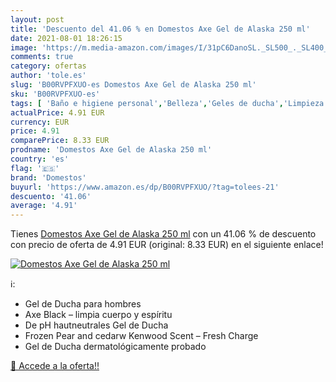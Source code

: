 ```yaml
---
layout: post
title: 'Descuento del 41.06 % en Domestos Axe Gel de Alaska 250 ml'
date: 2021-08-01 18:26:15
image: 'https://m.media-amazon.com/images/I/31pC6DanoSL._SL500_._SL400_.jpg'
comments: true
category: ofertas
author: 'tole.es'
slug: 'B00RVPFXUO-es Domestos Axe Gel de Alaska 250 ml'
sku: 'B00RVPFXUO-es'
tags: [ 'Baño e higiene personal','Belleza','Geles de ducha','Limpieza personal','axe','domestos', ]
actualPrice: 4.91 EUR
currency: EUR
price: 4.91
comparePrice: 8.33 EUR
prodname: 'Domestos Axe Gel de Alaska 250 ml'
country: 'es'
flag: '🇪🇸'
brand: 'Domestos'
buyurl: 'https://www.amazon.es/dp/B00RVPFXUO/?tag=tolees-21'
descuento: '41.06'
average: '4.91'
---
```


Tienes [Domestos Axe Gel de Alaska 250 ml](https://www.amazon.es/dp/B00RVPFXUO/?tag=tolees-21) con un 41.06 % de descuento con precio de oferta de 4.91 EUR (original: 8.33 EUR) en el siguiente enlace!

[![Domestos Axe Gel de Alaska 250 ml](https://m.media-amazon.com/images/I/31pC6DanoSL._SL500_._SL400_.jpg)](https://www.amazon.es/dp/B00RVPFXUO/?tag=tolees-21)

ℹ️:

- Gel de Ducha para hombres
- Axe Black – limpia cuerpo y espíritu
- De pH hautneutrales Gel de Ducha
- Frozen Pear and cedarw Kenwood Scent – Fresh Charge
- Gel de Ducha dermatológicamente probado

[🛒 Accede a la oferta!!](https://www.amazon.es/dp/B00RVPFXUO/?tag=tolees-21)
